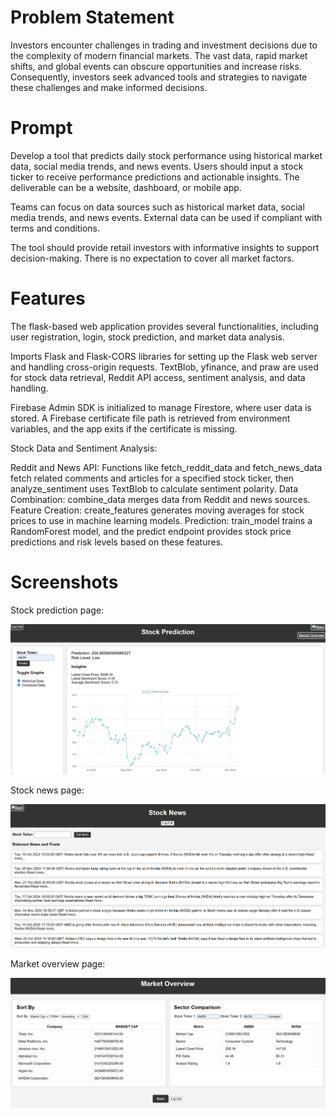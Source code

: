 <h1>Problem Statement</h1>

<p>Investors encounter challenges in trading and investment decisions due to the complexity of modern financial markets. The vast data, rapid market shifts, and global events can obscure opportunities and increase risks. Consequently, investors seek advanced tools and strategies to navigate these challenges and make informed decisions.</p>

<h1>Prompt</h1>

<p>Develop a tool that predicts daily stock performance using historical market data, social media trends, and news events. Users should input a stock ticker to receive performance predictions and actionable insights. The deliverable can be a website, dashboard, or mobile app.</p>

<p>Teams can focus on data sources such as historical market data, social media trends, and news events. External data can be used if compliant with terms and conditions.</p>

<p>The tool should provide retail investors with informative insights to support decision-making. There is no expectation to cover all market factors.</p>

<h1>Features</h1>

<p>The flask-based web application provides several functionalities, including user registration, login, stock prediction, and market data analysis.</p>

<p>Imports Flask and Flask-CORS libraries for setting up the Flask web server and handling cross-origin requests. TextBlob, yfinance, and praw are used for stock data retrieval, Reddit API access, sentiment analysis, and data handling.</p>

<p>Firebase Admin SDK is initialized to manage Firestore, where user data is stored. A Firebase certificate file path is retrieved from environment variables, and the app exits if the certificate is missing.</p>

<p>Stock Data and Sentiment Analysis:

Reddit and News API: Functions like fetch_reddit_data and fetch_news_data fetch related comments and articles for a specified stock ticker, then analyze_sentiment uses TextBlob to calculate sentiment polarity.
Data Combination: combine_data merges data from Reddit and news sources.
Feature Creation: create_features generates moving averages for stock prices to use in machine learning models.
Prediction: train_model trains a RandomForest model, and the predict endpoint provides stock price predictions and risk levels based on these features.</p>

<h1>Screenshots</h1>

<p>Stock prediction page:</p>
<img src="images/screenshot1.png" alt="Project Screenshot">

<p>Stock news page:</p>
<img src="images/screenshot2.png" alt="Project Screenshot">

<p>Market overview page:</p>
<img src="images/screenshot3.png" alt="Project Screenshot">









 
